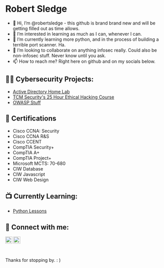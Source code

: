 <h1>Robert Sledge </h1>

- 👋 Hi, I’m @robertsledge - this github is brand brand new and will be getting filled out as time allows.
- 👀 I’m interested in learning as much as I can, whenever I can. 
- 🌱 I’m currently learning more python, and in the process of building a terrible port scanner. Ha.
- 💞️ I’m looking to collaborate on anything infosec really. Could also be non-infosec stuff. Never know until you ask. 
- 📫 How to reach me? Right here on github and on my socials below. 

<h2>👨‍💻 Cybersecurity Projects:</h2>

- [Active Directory Home Lab](https://github.com/robertsledge/ActiveDirectoryLab)
- [TCM Security's 25 Hour Ethical Hacking Course](https://github.com/robertsledge/TCM-Sec)
- [OWASP Stuff](https://github.com/robertsledge/OWASP)

<h2>📄 Certifications</h2>

- Cisco CCNA: Security
- Cisco CCNA R&S 
- Cisco CCENT
- CompTIA Security+
- CompTIA A+
- CompTIA Project+
- Microsoft MCTS: 70-680
- CIW Database
- CIW Javascript
- CIW Web Design

<h2>📺 Currently Learning:</h2>

- [Python Lessons](https://github.com/robertsledge/Python/)

<h2> 🤳 Connect with me:</h2>


[<img align="left" alt="RobertSledge | Twitter" width="22px" src="https://cdn.jsdelivr.net/npm/simple-icons@v3/icons/twitter.svg" />][twitter]
[<img align="left" alt="RobertSledge | LinkedIn" width="22px" src="https://cdn.jsdelivr.net/npm/simple-icons@v3/icons/linkedin.svg" />][linkedin]

[twitter]: https://twitter.com/robsledge
[linkedin]: https://www.linkedin.com/in/robert-sledge-a4063052/


<br>
<br>
<br>


Thanks for stopping by.  : )

<!---
robertsledge/robertsledge is a ✨ special ✨ repository because its `README.md` (this file) appears on your GitHub profile.
You can click the Preview link to take a look at your changes.
--->
